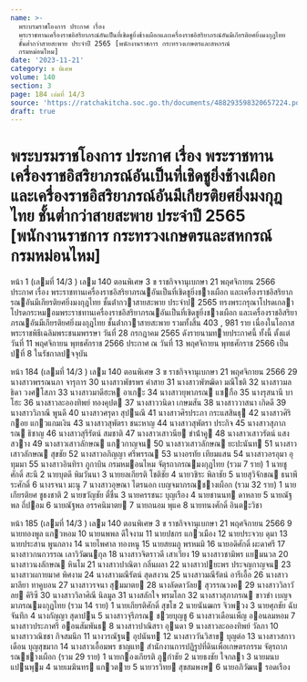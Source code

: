 ```yaml
---
name: >-
  พระบรมราชโองการ ประกาศ เรื่อง
  พระราชทานเครื่องราชอิสริยาภรณ์อันเป็นที่เชิดชูยิ่งช้างเผือกและเครื่องราชอิสริยาภรณ์อันมีเกียรติยศยิ่งมงกุฎไทย
  ชั้นต่ำกว่าสายสะพาย ประจำปี 2565 [พนักงานราชการ กระทรวงเกษตรและสหกรณ์
  กรมหม่อนไหม]
date: '2023-11-21'
category: ข พิเศษ
volume: 140
section: 3
page: 184 เล่มที่ 14/3
source: 'https://ratchakitcha.soc.go.th/documents/488293598320657224.pdf'
draft: true
---
```


# พระบรมราชโองการ ประกาศ เรื่อง พระราชทานเครื่องราชอิสริยาภรณ์อันเป็นที่เชิดชูยิ่งช้างเผือกและเครื่องราชอิสริยาภรณ์อันมีเกียรติยศยิ่งมงกุฎไทย ชั้นต่ำกว่าสายสะพาย ประจำปี 2565 [พนักงานราชการ กระทรวงเกษตรและสหกรณ์ กรมหม่อนไหม]

หน้า 1 (เลมที่ 14/3 ) เลม 140 ตอนพิเศษ 3 ข ราชกิจจานุเบกษา 21 พฤศจิกายน 2566 ประกาศ เรื่อง พระราชทานเครื่องราชอิสริยาภรณอันเป็นที่เชิดชูยิ่งชางเผือก และเครื่องราชอิสริยาภรณอันมีเกียรติยศยิ่งมงกุฎไทย ชั้นต่ํากวาสายสะพาย ประจําป 2565 ทรงพระกรุณาโปรดเกลาโปรดกระหมอมพระราชทานเครื่องราชอิสริยาภรณอันเป็นที่เชิดชูยิ่งชางเผือก และเครื่องราชอิสริยาภรณอันมีเกียรติยศยิ่งมงกุฎไทย ชั้นต่ํากวาสายสะพาย รวมทั้งสิ้น 403 , 981 ราย เนื่องในโอกาสพระราชพิธีเฉลิมพระชนมพรรษา วันที่ 28 กรกฎาคม 2565 ดังรายนามทายประกาศนี้ ทั้งนี้ ตั้งแต่วันที่ 11 พฤศจิกายน พุทธศักราช 2566 ประกาศ ณ วันที่ 13 พฤศจิกายน พุทธศักราช 2566 เป็นปที่ 8 ในรัชกาลปจจุบัน

หน้า 184 (เลมที่ 14/3 ) เลม 140 ตอนพิเศษ 3 ข ราชกิจจานุเบกษา 21 พฤศจิกายน 2566 29 นางสาวพรรณนภา จารุการ 30 นางสาวพัชรพร คําสาย 31 นางสาวพัฑฒิดา มณีโชติ 32 นางสาวมลธิดา วงศโสภา 33 นางสาวมาดีฮะห อาเกะ 34 นางสาวยุพาภรณ แซกือ 35 นางรุสนานี บาโฮะ 36 นางสาวละอองทิพย์ ทองคุปต 37 นางสาววนิดา เกษมสัน 38 นางสาววาสนา เกิดดี 39 นางสาววิภาณี พูนดี 40 นางสาวศรุดา สุปนณี 41 นางสาวศิรประภา กระแสสินธุ 42 นางสาวศิริกอย แกวแกมเงิน 43 นางสาวสุพัตรา ชนะหาญ 44 นางสาวสุพัตรา ประกิจ 45 นางสาวสุภาภรณ ธิชาญ 46 นางสาวสุรีรัตน์ สมชาติ 47 นางสาวเสาวนีย ขําน้ําคู 48 นางสาวเสาวรัตน์ แสงสวาง 49 นางสาวเสาวลักษณ แกวกาญจน 50 นางสาวเสาวลักษณ ยะปะนันท 51 นางสาวเสาวลักษณ สุขชัย 52 นางสาวอภิญญา ศรีพรรณ 53 นางอรทัย เทียมแสน 54 นางสาวอรอุมา อุทุมมา 55 นางสาวอินทิรา ภูกาบิน กรมหมอนไหม จัตุรถาภรณมงกุฎไทย (รวม 7 ราย) 1 นายชูศักดิ์ สะนี 2 นายบุตดี พิมวันนา 3 นายยลเกียรติ โชติชัย 4 นายวชิระ พิลาชัย 5 นายสุวิจักขณ ธนาพีระศักดิ์ 6 นางรจนา มะนู 7 นางสาวอุษณา ไตรนอก เบญจมาภรณชางเผือก (รวม 32 ราย) 1 นายเกียรติยศ ชูธงชาติ 2 นายขวัญชัย ตี๋ชื่น 3 นายครรชนะ บุญเรือง 4 นายชานนท ดาหลาย 5 นายณัฐพล ถี่ปอม 6 นายณัฐพล อรรคนิมาตย 7 นายถนอม พุแค 8 นายทนงศักดิ์ อินตะวิชา

หน้า 185 (เลมที่ 14/3 ) เลม 140 ตอนพิเศษ 3 ข ราชกิจจานุเบกษา 21 พฤศจิกายน 2566 9 นายทองพูล แกวหอม 10 นายนพพล ดีใจงาม 11 นายปชกร แกวเมือง 12 นายประจวบ ดุมา 13 นายประสาน พูนกลาง 14 นายไพศาล ทองหนู 15 นายสยมภู พรหมมิ 16 นายอดิศักดิ์ ผะดาศรี 17 นางสาวกนกวรรณ เลาวิวัฒนกุล 18 นางสาวจิตราวดี เสาเวียง 19 นางสาวชามิพร แยมนวล 20 นางสาวนงลักษณ หินโม 21 นางสาวปาณิตา กลิ่นผลา 22 นางสาวปยะพร ประจญกาญจน 23 นางสาวผกายมาศ พิศงาม 24 นางสาวมณีรัตน์ สุดสงวน 25 นางสาวมณีรัตน์ อารีเอื้อ 26 นางสาวมาลียา ทาคูบอน 27 นางสาวรจนา สุมมาตย 28 นางลัดดาวัลย สุวรรณวงค 29 นางสาววิลาวัลย คิริซี 30 นางสาววิลาศิณี นิลมูล 31 นางสลักใจ พรมโลก 32 นางสาวสุภาภรณ ขาวขํา เบญจมาภรณมงกุฎไทย (รวม 14 ราย) 1 นายเกียรติศักดิ์ สุขโข 2 นายนันฒกร จิวพวง 3 นายศุภชัย ฉับจันทึก 4 นางกัญญา สุดาปน 5 นางสาวจุรีภรณ ชวยบุญชู 6 นางสาวเดือนเพ็ญ ออนลมหอม 7 นางสาวประภาศรี ออนสัมพันธ 8 นางสาวปาณิสรา อุนดา 9 นางสาวละอองทิพย์ วัลภา 10 นางสาววณิชชา กิจสมนึก 11 นางวรณัฐน อุปนันท 12 นางสาววันวิสาข บุญต่อ 13 นางสาวสกาวเดือน บุญสุขมาก 14 นางสาวเอื้อมพร ชาญแท สํานักงานการปฏิรูปที่ดินเพื่อเกษตรกรรม จัตุรถาภรณชางเผือก (รวม 29 ราย) 1 นายกองเกียรติ ภูกําชัย 2 นายธงชัย ใจกลา 3 นายมนบ แปนพุม 4 นายเมฆินทร แกวตาย 5 นายวรวิทย สุขสมพงษ 6 นายอภิวัฒน รอดเรือง
